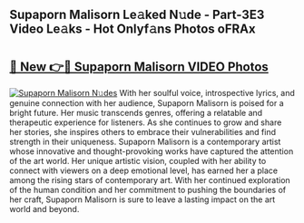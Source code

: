 ## Supaporn Malisorn Le𝚊ked N𝚞de - Part-3E3 Video Le𝚊ks - Hot Onlyf𝚊ns Photos oFRAx

# <h2><a href="http://ab7650.deff.icu/?id=Supaporn+Malisorn">🔗 New 👉🔴 Supaporn Malisorn VIDEO Photos</a></h2>

[![Supaporn Malisorn N𝚞des](https://i.imgur.com/rIISA9y.gif)](http://ab7650.deff.icu/?id=Supaporn+Malisorn)
With her soulful voice, introspective lyrics, and genuine connection with her audience, Supaporn Malisorn is poised for a bright future. Her music transcends genres, offering a relatable and therapeutic experience for listeners. As she continues to grow and share her stories, she inspires others to embrace their vulnerabilities and find strength in their uniqueness. Supaporn Malisorn is a contemporary artist whose innovative and thought-provoking works have captured the attention of the art world. Her unique artistic vision, coupled with her ability to connect with viewers on a deep emotional level, has earned her a place among the rising stars of contemporary art. With her continued exploration of the human condition and her commitment to pushing the boundaries of her craft, Supaporn Malisorn is sure to leave a lasting impact on the art world and beyond.
